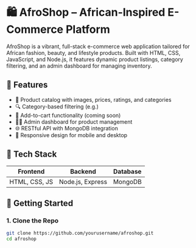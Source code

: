 # 🛍️ AfroShop – African-Inspired E-Commerce Platform

AfroShop is a vibrant, full-stack e-commerce web application tailored for African fashion, beauty, and lifestyle products. Built with HTML, CSS, JavaScript, and Node.js, it features dynamic product listings, category filtering, and an admin dashboard for managing inventory.

## 🌟 Features

- 🧾 Product catalog with images, prices, ratings, and categories
- 🔍 Category-based filtering (e.g.)
- 🛒 Add-to-cart functionality (coming soon)
- 🧑‍💼 Admin dashboard for product management
- 🌐 RESTful API with MongoDB integration
- 🎨 Responsive design for mobile and desktop

## 🧰 Tech Stack

| Frontend      | Backend       | Database   |
|---------------|---------------|------------|
| HTML, CSS, JS | Node.js, Express | MongoDB    |

## 🚀 Getting Started

### 1. Clone the Repo

```bash
git clone https://github.com/yourusername/afroshop.git
cd afroshop

